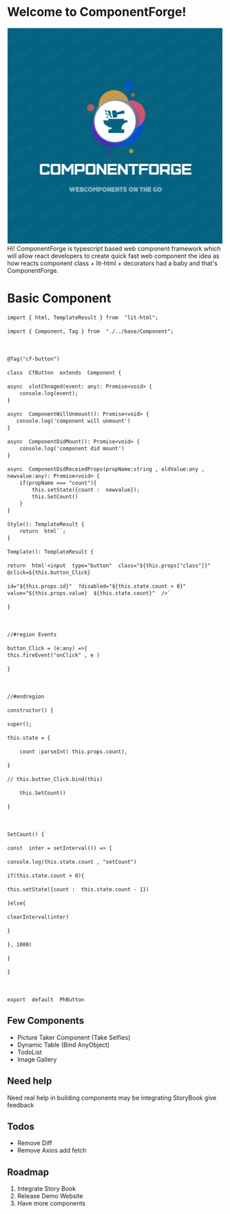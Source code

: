 # Welcome to ComponentForge!



![Logo componentForge](logo.png "Logo componentForge")
Hi!  ComponentForge is typescript based web component framework which will allow react developers to create quick fast web component 
the idea as how reacts component class + lit-html + decorators had a baby and that's ComponentForge.




# Basic Component

 

    import { html, TemplateResult } from  "lit-html";
    
    import { Component, Tag } from  "./../base/Component";
    
      
    
    @Tag("cf-button")
    
    class  CfButton  extends  Component {
    
    async  slotChnaged(event: any): Promise<void> {
	    console.log(event);
    }
    
    async  ComponentWillUnmount(): Promise<void> {
       console.log('component will unmount')
    }
    
    async  ComponentDidMount(): Promise<void> {
	    console.log('component did mount')
    }
    
    async  ComponentDidReceiedProps(propName:string , oldValue:any , newvalue:any): Promise<void> {
	    if(propName === "count"){
		    this.setState({count :  newvalue});
		    this.SetCount()
	    }
    }
    
    Style(): TemplateResult {
	    return  html``;
    }
    
    Template(): TemplateResult {
    
    return  html`<input  type="button"  class="${this.props["class"]}"  @click=${this.button_Click}
    
    id="${this.props.id}"  ?disabled="${this.state.count > 0}"  value="${this.props.value}  ${this.state.count}"  />`
    
    }
    
      
    
    //#region Events
    
    button_Click = (e:any) =>{
    this.fireEvent("onClick" , e )
    
    }
    
      
    
    //#endregion
    
    constructor() {
    
    super();
    
    this.state = {
    
	    count :parseInt( this.props.count),
    
    }
    
    // this.button_Click.bind(this)
    
	    this.SetCount()
    
    }
    
      
    
    SetCount() {
    
    const  inter = setInterval(() => {
    
    console.log(this.state.count , "setCount")
    
    if(this.state.count > 0){
    
    this.setState({count :  this.state.count - 1})
    
    }else{
    
    clearInterval(inter)
    
    }
    
    }, 1000)
    
    }
    
    }
    
      
    
    export  default  PhButton

## Few Components

 - Picture Taker Component (Take Selfies) 
 - Dynamic Table (Bind AnyObject) 
 - TodoList  
 - Image Gallery

## Need help

Need real help in building components may be integrating StoryBook give feedback

## Todos
  - Remove Diff
  - Remove Axios add fetch

## Roadmap

 1. Integrate Story Book  
 2. Release Demo Website 
 3. Have more components
